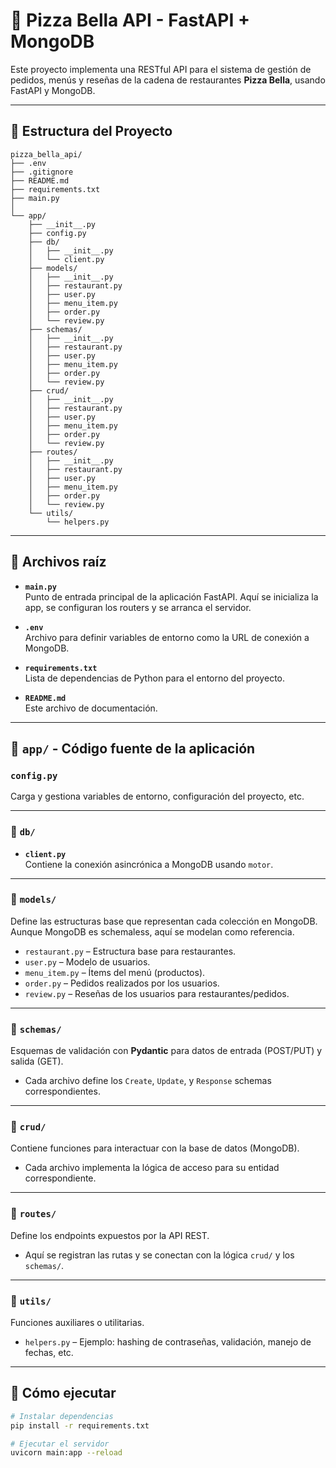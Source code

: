 # 🍕 Pizza Bella API - FastAPI + MongoDB

Este proyecto implementa una RESTful API para el sistema de gestión de pedidos, menús y reseñas de la cadena de restaurantes **Pizza Bella**, usando FastAPI y MongoDB.

---

## 📁 Estructura del Proyecto

```text
pizza_bella_api/
├── .env
├── .gitignore
├── README.md
├── requirements.txt
├── main.py
│
└── app/
    ├── __init__.py
    ├── config.py
    ├── db/
    │   ├── __init__.py
    │   └── client.py
    ├── models/
    │   ├── __init__.py
    │   ├── restaurant.py
    │   ├── user.py
    │   ├── menu_item.py
    │   ├── order.py
    │   └── review.py
    ├── schemas/
    │   ├── __init__.py
    │   ├── restaurant.py
    │   ├── user.py
    │   ├── menu_item.py
    │   ├── order.py
    │   └── review.py
    ├── crud/
    │   ├── __init__.py
    │   ├── restaurant.py
    │   ├── user.py
    │   ├── menu_item.py
    │   ├── order.py
    │   └── review.py
    ├── routes/
    │   ├── __init__.py
    │   ├── restaurant.py
    │   ├── user.py
    │   ├── menu_item.py
    │   ├── order.py
    │   └── review.py
    └── utils/
        └── helpers.py
```

---

## 📄 Archivos raíz

- **`main.py`**  
  Punto de entrada principal de la aplicación FastAPI. Aquí se inicializa la app, se configuran los routers y se arranca el servidor.

- **`.env`**  
  Archivo para definir variables de entorno como la URL de conexión a MongoDB.

- **`requirements.txt`**  
  Lista de dependencias de Python para el entorno del proyecto.

- **`README.md`**  
  Este archivo de documentación.

---

## 📁 `app/` - Código fuente de la aplicación

### `config.py`  
Carga y gestiona variables de entorno, configuración del proyecto, etc.

---

### 📁 `db/`

- **`client.py`**  
  Contiene la conexión asincrónica a MongoDB usando `motor`.

---

### 📁 `models/`

Define las estructuras base que representan cada colección en MongoDB. Aunque MongoDB es schemaless, aquí se modelan como referencia.

- `restaurant.py` – Estructura base para restaurantes.  
- `user.py` – Modelo de usuarios.  
- `menu_item.py` – Ítems del menú (productos).  
- `order.py` – Pedidos realizados por los usuarios.  
- `review.py` – Reseñas de los usuarios para restaurantes/pedidos.

---

### 📁 `schemas/`

Esquemas de validación con **Pydantic** para datos de entrada (POST/PUT) y salida (GET).

- Cada archivo define los `Create`, `Update`, y `Response` schemas correspondientes.

---

### 📁 `crud/`

Contiene funciones para interactuar con la base de datos (MongoDB).

- Cada archivo implementa la lógica de acceso para su entidad correspondiente.

---

### 📁 `routes/`

Define los endpoints expuestos por la API REST.

- Aquí se registran las rutas y se conectan con la lógica `crud/` y los `schemas/`.

---

### 📁 `utils/`

Funciones auxiliares o utilitarias.

- `helpers.py` – Ejemplo: hashing de contraseñas, validación, manejo de fechas, etc.

---

## 🚀 Cómo ejecutar

```bash
# Instalar dependencias
pip install -r requirements.txt

# Ejecutar el servidor
uvicorn main:app --reload
```
